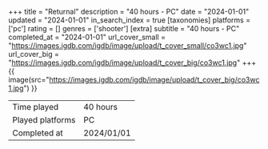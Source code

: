 +++
title = "Returnal"
description = "40 hours - PC"
date = "2024-01-01"
updated = "2024-01-01"
in_search_index = true
[taxonomies]
platforms = ['pc']
rating = []
genres = ['shooter']
[extra]
subtitle = "40 hours - PC"
completed_at = "2024-01-01"
url_cover_small = "https://images.igdb.com/igdb/image/upload/t_cover_small/co3wc1.jpg"
url_cover_big = "https://images.igdb.com/igdb/image/upload/t_cover_big/co3wc1.jpg"
+++
{{ image(src="https://images.igdb.com/igdb/image/upload/t_cover_big/co3wc1.jpg") }}

|              |            |
| ------------ | ---------- |
| Time played  | 40 hours |
| Played platforms    | PC |
| Completed at | 2024/01/01 |

